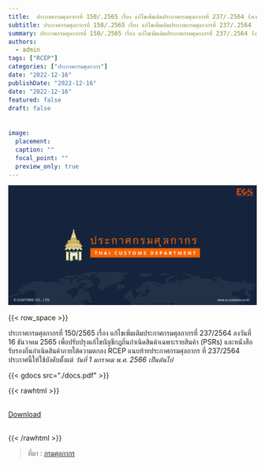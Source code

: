 ```yaml
---
title: 	ประกาศกรมศุลกากรที่ 150/.2565 เรื่อง แก้ไขเพิ่มเติมประกาศกรมศุลกากรที่ 237/.2564 (ความตกลง RCEP)
subtitle: ประกาศกรมศุลกากรที่ 150/.2565 เรื่อง แก้ไขเพิ่มเติมประกาศกรมศุลกากรที่ 237/.2564
summary: ประกาศกรมศุลกากรที่ 150/.2565 เรื่อง แก้ไขเพิ่มเติมประกาศกรมศุลกากรที่ 237/.2564 (ความตกลง RCEP)
authors:
  - admin
tags: ["RCEP"]
categories: ["ประกาศกรมศุลกากร"]
date: "2022-12-16"
publishDate: "2022-12-16"
date: "2022-12-16"
featured: false
draft: false


image:
  placement:
  caption: ""
  focal_point: ""
  preview_only: true
---
```


![](featured.png)

{{< row_space >}}

ประกาศกรมศุลกากรที่ 150/2565 เรื่อง แก้ไขเพิ่มเติมประกาศกรมศุลกากรที่ 237/2564 ลงวันที่ 16 ธันวาคม 2565 เพื่อปรับปรุงแก้ไขบัญชีกฎถิ่นกำเนิดสินค้าเฉพาะรายสินค้า (PSRs) และหนังสือรับรองถิ่นกำเนิดสินค้าภายใต้ความตกลง RCEP แนบท้ายประกาศกรมศุลกากร ที่ 237/2564 ประกาศนี้ให้ใช้บังคับตั้งแต่ *วันที่ 1 มกราคม พ.ศ. 2566 เป็นต้นไป*


{{< gdocs src="./docs.pdf" >}}


{{< rawhtml >}}
<br>

<br>
<div class="article-tags">
<a class="badge badge-danger" href="./docs.pdf" target="_blank" id="download_files_new">Download</a>

</div>
<br>

{{< /rawhtml >}}

> ที่มา : [กรมศุลกากร](https://www.customs.go.th/cont_strc_simple_with_date.php?current_id=142329324149505f49464b48464b4b)